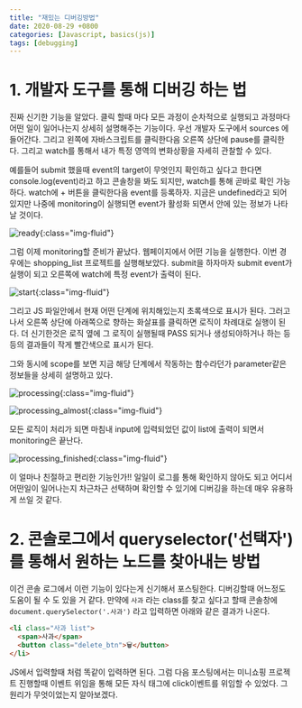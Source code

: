 ```yaml
---
title: "재밌는 디버깅방법"
date: 2020-08-29 +0800
categories: [Javascript, basics(js)]
tags: [debugging]
---
```


# 1. 개발자 도구를 통해 디버깅 하는 법

진짜 신기한 기능을 알았다. 클릭 할때 마다 모든 과정이 순차적으로 실행되고 과정마다 어떤 일이 일어나는지 상세히 설명해주는 기능이다. 우선 개발자 도구에서 sources 에 들어간다. 그리고 왼쪽에 자바스크립트를 클릭한다음 오른쪽 상단에 pause를 클릭한다. 그리고 watch를 통해서 내가 특정 영역의 변화상황을 자세히 관찰할 수 있다.

예를들어 submit 했을때 event의 target이 무엇인지 확인하고 싶다고 한다면 console.log(event)라고 하고 콘솔창을 봐도 되지만, watch를 통해 곧바로 확인 가능하다. watch에 + 버튼을 클릭한다음 event를 등록하자. 지금은 undefined라고 되어있지만 나중에 monitoring이 실행되면 event가 활성화 되면서 안에 있는 정보가 나타날 것이다.

![ready](https://yeonghunko.github.io/assets/img/vanila_practice/ready.png){:class="img-fluid"}

그럼 이제 monitoring할 준비가 끝났다. 웹페이지에서 어떤 기능을 실행한다. 이번 경우에는 shopping_list 프로젝트를 실행해보았다. submit을 하자마자 submit event가 실행이 되고 오른쪽에 watch에 특정 event가 출력이 된다.

![start](https://yeonghunko.github.io/assets/img/vanila_practice/start.png){:class="img-fluid"}

그리고 JS 파일안에서 현재 어떤 단계에 위치해있는지 초록색으로 표시가 된다. 그러고 나서 오른쪽 상단에 아래쪽으로 향하는 화살표를 클릭하면 로직이 차례대로 실행이 된다. 더 신기한것은 로직 옆에 그 로직이 실행될때 PASS 되거나 생성되야하거나 하는 등등의 결과들이 작게 빨간색으로 표시가 된다.

그와 동시에 scope를 보면 지금 해당 단계에서 작동하는 함수라던가 parameter같은 정보들을 상세히 설명하고 있다.

![processing](https://yeonghunko.github.io/assets/img/vanila_practice/processing.png){:class="img-fluid"}

![processing_almost](https://yeonghunko.github.io/assets/img/vanila_practice/processing_almost.png){:class="img-fluid"}

모든 로직이 처리가 되면 마침내 input에 입력되었던 값이 list에 출력이 되면서 monitoring은 끝난다.

![processing_finished](https://yeonghunko.github.io/assets/img/vanila_practice/processing_finished.png){:class="img-fluid"}

이 얼마나 친절하고 편리한 기능인가!! 일일이 로그를 통해 확인하지 않아도 되고 어디서 어떤일이 일어나는지 차근차근 선택하며 확인할 수 있기에 디버깅을 하는데 매우 유용하게 쓰일 것 같다.

# 2. 콘솔로그에서 queryselector('선택자') 를 통해서 원하는 노드를 찾아내는 방법

이건 콘솔 로그에서 이런 기능이 있다는게 신기해서 포스팅한다. 디버깅할때 어느정도 도움이 될 수 도 있을 거 같다. 만약에 `사과` 라는 class를 찾고 싶다고 할때 콘솔창에 `document.querySelector('.사과')` 라고 입력하면 아래와 같은 결과가 나온다.

```html
<li class="사과 list">
  <span>사과</span>
  <button class="delete_btn">🗑</button>
</li>
```

JS에서 입력할때 처럼 똑같이 입력하면 된다. 그럼 다음 포스팅에서는 미니쇼핑 프로젝트 진행할때 이벤트 위임을 통해 모든 자식 태그에 click이벤트를 위임할 수 있었다. 그 원리가 무엇이었는지 알아보겠다.
